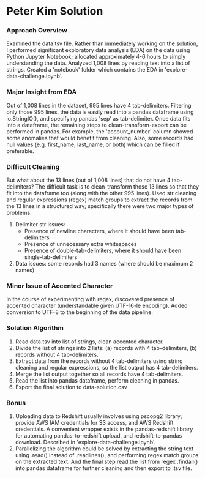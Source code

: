 # Peter Kim Solution

### Approach Overview
Examined the data.tsv file.  Rather than immediately working on the solution, I performed significant exploratory data analysis (EDA) on the data using Python Jupyter Notebook; allocated approximately 4-6 hours to simply understanding the data.  Analyzed 1,008 lines by reading text into a list of strings.  Created a 'notebook' folder which contains the EDA in 'explore-data-challenge.ipynb'.

### Major Insight from EDA
Out of 1,008 lines in the dataset, 995 lines have 4 tab-delimiters.  Filtering only those 995 lines, the data is easily read into a pandas dataframe using io.StringIO(), and specifying pandas 'sep' as tab-delimiter.  Once data fits into a dataframe, the remaining steps to clean-transform-export can be performed in pandas.  For example, the 'account_number' column showed some anomalies that would benefit from cleaning.  Also, some records had null values (e.g. first_name, last_name, or both) which can be filled if preferable.

### Difficult Cleaning
But what about the 13 lines (out of 1,008 lines) that do not have 4 tab-delimiters?  The difficult task is to clean-transform those 13 lines so that they fit into the dataframe too (along with the other 995 lines).  Used str cleaning and regular expressions (regex) match groups to extract the records from the 13 lines in a structured way; specifically there were two major types of problems:

1. Delimiter str issues: 
	* Presence of newline characters, where it should have been tab-delimiters
	* Presence of unnecessary extra whitespaces
	* Presence of double-tab-delimiters, where it should have been single-tab-delimiters
2. Data issues: some records had 3 names (where should be maximum 2 names)

### Minor Issue of Accented Character
In the course of experimenting with regex, discovered presence of accented character (understandable given UTF-16-le encoding).  Added conversion to UTF-8 to the beginning of the data pipeline.  

### Solution Algorithm
1. Read data.tsv into list of strings, clean accented character.
1. Divide the list of strings into 2 lists: (a) records with 4 tab-delimiters, (b) records without 4 tab-delimiters.
1. Extract data from the records without 4 tab-delimiters using string cleaning and regular expressions, so the list output has 4 tab-delimiters.
1. Merge the list output together so all records have 4 tab-delimiters.
1. Read the list into pandas dataframe, perform cleaning in pandas.
1. Export the final solution to data-solution.csv

### Bonus
1. Uploading data to Redshift usually involves using pscopg2 library; provide AWS IAM credentials for S3 access, and AWS Redshift credentials.  A convenient wrapper exists in the pandas-redshift library for automating pandas-to-redshift upload, and redshift-to-pandas download.  Described in 'explore-data-challenge.ipynb'.
1. Parallelizing the algorithm could be solved by extracting the string text using .read() instead of .readlines(), and performing regex match groups on the extracted text.  And the final step read the list from regex .findall() into pandas dataframe for further cleaning and then export to .tsv file.